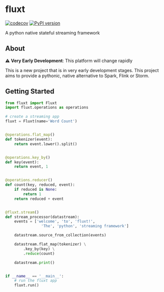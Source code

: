 # fluxt

[![codecov](https://codecov.io/gh/SamuelHornsey/fluxt/branch/main/graph/badge.svg?token=NIV5LW1E98)](https://codecov.io/gh/SamuelHornsey/fluxt)
[![PyPI version](https://badge.fury.io/py/fluxt.svg)](https://badge.fury.io/py/fluxt)

A python native stateful streaming framework

## About

⚠️ **Very Early Development**: This platform will change rapidly

This is a new project that is in very early development stages. This project aims to provide a pythonic, native alternative to Spark, Flink or Storm. 

## Getting Started

```python
from fluxt import Fluxt
import fluxt.operations as operations

# create a streaming app
fluxt = Fluxt(name='Word Count')


@operations.flat_map()
def tokenizer(event):
    return event.lower().split()


@operations.key_by()
def key(event):
    return event, 1


@operations.reducer()
def count(key, reduced, event):
    if reduced is None:
        return 1
    return reduced + event


@fluxt.stream()
def stream_processor(datastream):
    events = ['welcome', 'to', 'fluxt!',
                'The', 'python', 'streaming framework']

    datastream.source_from_collection(events)

    datastream.flat_map(tokenizer) \
        .key_by(key) \
        .reduce(count)

    datastream.print()


if __name__ == '__main__':
    # run the fluxt app
    fluxt.run()
```